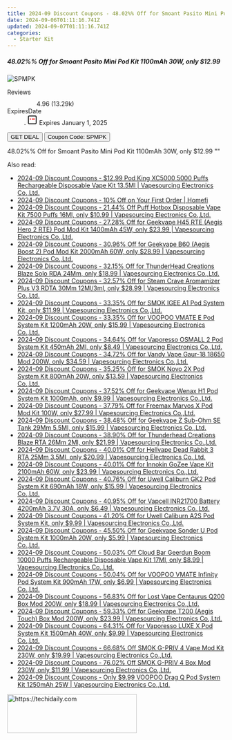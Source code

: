 ```yaml
---
title: 2024-09 Discount Coupons - 48.02%% Off for Smoant Pasito Mini Pod Kit 1100mAh 30W, only $12.99 | Vapesourcing Electronics Co.,Ltd.
date: 2024-09-06T01:11:16.741Z
updated: 2024-09-07T01:11:16.741Z
categories:
  - Starter Kit
---
```



<div class="max-w-4xl mx-auto grid grid-cols-1 lg:max-w-5xl lg:gap-x-20 lg:grid-cols-2">
  <div class="relative p-3 col-start-1 row-start-1 flex flex-col-reverse rounded-lg bg-gradient-to-t from-black/75 via-black/0 sm:bg-none sm:row-start-2 sm:p-0 lg:row-start-1">
    <h5 class="mt-1 text-lg font-semibold text-white sm:text-slate-900 md:text-2xl dark:sm:text-white">48.02%% Off for Smoant Pasito Mini Pod Kit 1100mAh 30W, only $12.99</h5>
  </div>
  
  <div class="col-start-1 col-end-3 row-start-1 grid gap-4 sm:mb-6 sm:grid-cols-4 lg:col-start-2 lg:row-span-6 lg:row-end-6 lg:mb-0 lg:gap-6">
      <img src="&quot;https://static.shareasale.com/image/90958/deal/000000_16771403751840.png&quot;" onClick="javascript:window.open(decodeURIComponent('%22https%3A%2F%2Fwww.shareasale.com%2Fu.cfm%3Fd%3D999107%26m%3D90958%26u%3D4338022%22'), '_blank');void(0);" alt="SPMPK" class="h-60 w-full rounded-lg object-cover sm:col-span-2 sm:h-52 lg:col-span-full" loading="lazy" />
    
  </div>
  <dl class="row-start-2 mt-4 flex items-center text-xs font-medium sm:row-start-3 sm:mt-1 md:mt-2.5 lg:row-start-2">
    <dt class="sr-only">Reviews</dt>
    <dd class="flex items-center text-indigo-600 dark:text-indigo-400">
      <svg width="24" height="24" fill="none" aria-hidden="true" class="mr-1 stroke-current dark:stroke-indigo-500">
        <path d="m12 5 2 5h5l-4 4 2.103 5L12 16l-5.103 3L9 14l-4-4h5l2-5Z" stroke-width="2" stroke-linecap="round" stroke-linejoin="round" />
      </svg>
      <span>4.96 <span class="font-normal text-slate-400">(13.29k)</span></span>
    </dd>
    <dt class="sr-only">ExpiresDate</dt>
    <dd class="flex items-center">
      <svg width="2" height="2" aria-hidden="true" fill="currentColor" class="mx-3 text-slate-300">
        <circle cx="1" cy="1" r="1" />
      </svg>
      <svg width="24" height="24" viewBox="0 0 24 24" fill="none" stroke="currentColor" stroke-width="2">
        <rect x="3" y="3" width="18" height="18" rx="2" fill="#fff" />
        <path d="M6 10L18 10" stroke="red" stroke-width="2" fill="none" />
        <path d="M10 6L10 18" stroke="#fff" stroke-width="2" fill="none" />
      </svg>
      Expires January 1, 2025    </dd>
  </dl>
  <div class="col-start-1 row-start-3 mt-4 self-center sm:col-start-2 sm:row-span-2 sm:row-start-2 sm:mt-0 lg:col-start-1 lg:row-start-3 lg:row-end-4 lg:mt-6">
    <button type="button" onClick="javascript:window.open(decodeURIComponent('%22https%3A%2F%2Fwww.shareasale.com%2Fu.cfm%3Fd%3D999107%26m%3D90958%26u%3D4338022%22'), '_blank');void(0);" class="rounded-lg bg-red-600 px-3 py-2 text-sm font-medium leading-6 text-white">GET DEAL</button>
    <button type="button" onClick="javascript:window.open(decodeURIComponent('%22https%3A%2F%2Fwww.shareasale.com%2Fu.cfm%3Fd%3D999107%26m%3D90958%26u%3D4338022%22'), '_blank');void(0);" class="border-dashed border-2 border-indigo-600 bg-green-100 text-sm leading-6 font-medium py-2 px-3 rounded-lg">Coupon Code: SPMPK</button>
  </div>
  <p class="col-start-1 mt-4 text-sm leading-6 sm:col-span-2 lg:col-span-1 lg:row-start-4 lg:mt-6 dark:text-slate-400">
    48.02%% Off for Smoant Pasito Mini Pod Kit 1100mAh 30W, only $12.99 
""  </p>
</div>
<span class="atpl-alsoreadstyle">Also read:</span>
<div><ul>
<li><a href="https://coupons.techidaily.com/coupon-928711-share-90958-sale/"><u>2024-09 Discount Coupons - $12.99 Pod King XC5000 5000 Puffs Rechargeable Disposable Vape Kit 13.5Ml | Vapesourcing Electronics Co.,Ltd.</u></a></li>
<li><a href="https://coupons.techidaily.com/coupon-1007207-share-136652-sale/"><u>2024-09 Discount Coupons - 10% Off on Your First Order | Homefi</u></a></li>
<li><a href="https://coupons.techidaily.com/coupon-934183-share-90958-sale/"><u>2024-09 Discount Coupons - 21.44% Off Puff Hotbox Disposable Vape Kit 7500 Puffs 16Ml, only $10.99 | Vapesourcing Electronics Co.,Ltd.</u></a></li>
<li><a href="https://coupons.techidaily.com/coupon-922008-share-90958-sale/"><u>2024-09 Discount Coupons - 27.28% Off for Geekvape H45 RTE (Aegis Hero 2 RTE) Pod Mod Kit 1400mAh 45W, only $23.99 | Vapesourcing Electronics Co.,Ltd.</u></a></li>
<li><a href="https://coupons.techidaily.com/coupon-910061-share-90958-sale/"><u>2024-09 Discount Coupons - 30.96% Off for Geekvape B60 (Aegis Boost 2) Pod Mod Kit 2000mAh 60W, only $28.99 | Vapesourcing Electronics Co.,Ltd.</u></a></li>
<li><a href="https://coupons.techidaily.com/coupon-939159-share-90958-sale/"><u>2024-09 Discount Coupons - 32.15% Off for ThunderHead Creations Blaze Solo RDA 24Mm, only $18.99 | Vapesourcing Electronics Co.,Ltd.</u></a></li>
<li><a href="https://coupons.techidaily.com/coupon-920596-share-90958-sale/"><u>2024-09 Discount Coupons - 32.57% Off for Steam Crave Aromamizer Plus V3 RDTA 30Mm 12Ml/3ml, only $28.99 | Vapesourcing Electronics Co.,Ltd.</u></a></li>
<li><a href="https://coupons.techidaily.com/coupon-936625-share-90958-sale/"><u>2024-09 Discount Coupons - 33.35% Off for SMOK IGEE A1 Pod System Kit, only $11.99 | Vapesourcing Electronics Co.,Ltd.</u></a></li>
<li><a href="https://coupons.techidaily.com/coupon-924525-share-90958-sale/"><u>2024-09 Discount Coupons - 33.35% Off for VOOPOO VMATE E Pod System Kit 1200mAh 20W, only $15.99 | Vapesourcing Electronics Co.,Ltd.</u></a></li>
<li><a href="https://coupons.techidaily.com/coupon-920918-share-90958-sale/"><u>2024-09 Discount Coupons - 34.64% Off for Vaporesso OSMALL 2 Pod System Kit 450mAh 2Ml, only $8.49 | Vapesourcing Electronics Co.,Ltd.</u></a></li>
<li><a href="https://coupons.techidaily.com/coupon-901522-share-90958-sale/"><u>2024-09 Discount Coupons - 34.72% Off for Vandy Vape Gaur-18 18650 Mod 200W, only $34.59 | Vapesourcing Electronics Co.,Ltd.</u></a></li>
<li><a href="https://coupons.techidaily.com/coupon-925254-share-90958-sale/"><u>2024-09 Discount Coupons - 35.25% Off for SMOK Novo 2X Pod System Kit 800mAh 20W, only $13.59 | Vapesourcing Electronics Co.,Ltd.</u></a></li>
<li><a href="https://coupons.techidaily.com/coupon-904014-share-90958-sale/"><u>2024-09 Discount Coupons - 37.52% Off for Geekvape Wenax H1 Pod System Kit 1000mAh, only $9.99 | Vapesourcing Electronics Co.,Ltd.</u></a></li>
<li><a href="https://coupons.techidaily.com/coupon-931982-share-90958-sale/"><u>2024-09 Discount Coupons - 37.79% Off for Freemax Marvos X Pod Mod Kit 100W, only $27.99 | Vapesourcing Electronics Co.,Ltd.</u></a></li>
<li><a href="https://coupons.techidaily.com/coupon-934131-share-90958-sale/"><u>2024-09 Discount Coupons - 38.48% Off for Geekvape Z Sub-Ohm SE Tank 29Mm 5.5Ml, only $15.99 | Vapesourcing Electronics Co.,Ltd.</u></a></li>
<li><a href="https://coupons.techidaily.com/coupon-912154-share-90958-sale/"><u>2024-09 Discount Coupons - 38.90% Off for Thunderhead Creations Blaze RTA 26Mm 2Ml, only $21.99 | Vapesourcing Electronics Co.,Ltd.</u></a></li>
<li><a href="https://coupons.techidaily.com/coupon-915303-share-90958-sale/"><u>2024-09 Discount Coupons - 40.01% Off for Hellvape Dead Rabbit 3 RTA 25Mm 3.5Ml, only $20.99 | Vapesourcing Electronics Co.,Ltd.</u></a></li>
<li><a href="https://coupons.techidaily.com/coupon-920919-share-90958-sale/"><u>2024-09 Discount Coupons - 40.01% Off for Innokin GoZee Vape Kit 2100mAh 60W, only $23.99 | Vapesourcing Electronics Co.,Ltd.</u></a></li>
<li><a href="https://coupons.techidaily.com/coupon-901892-share-90958-sale/"><u>2024-09 Discount Coupons - 40.76% Off for Uwell Caliburn GK2 Pod System Kit 690mAh 18W, only $15.99 | Vapesourcing Electronics Co.,Ltd.</u></a></li>
<li><a href="https://coupons.techidaily.com/coupon-933468-share-90958-sale/"><u>2024-09 Discount Coupons - 40.95% Off for Vapcell INR21700 Battery 4200mAh 3.7V 30A, only $6.49 | Vapesourcing Electronics Co.,Ltd.</u></a></li>
<li><a href="https://coupons.techidaily.com/coupon-931313-share-90958-sale/"><u>2024-09 Discount Coupons - 41.20% Off for Uwell Caliburn A2S Pod System Kit, only $9.99 | Vapesourcing Electronics Co.,Ltd.</u></a></li>
<li><a href="https://coupons.techidaily.com/coupon-924787-share-90958-sale/"><u>2024-09 Discount Coupons - 45.50% Off for Geekvape Sonder U Pod System Kit 1000mAh 20W, only $5.99 | Vapesourcing Electronics Co.,Ltd.</u></a></li>
<li><a href="https://coupons.techidaily.com/coupon-929696-share-90958-sale/"><u>2024-09 Discount Coupons - 50.03% Off Cloud Bar Geerdun Boom 10000 Puffs Rechargeable Disposable Vape Kit 17Ml, only $8.99 | Vapesourcing Electronics Co.,Ltd.</u></a></li>
<li><a href="https://coupons.techidaily.com/coupon-924526-share-90958-sale/"><u>2024-09 Discount Coupons - 50.04% Off for VOOPOO VMATE Infinity Pod System Kit 900mAh 17W, only $6.99 | Vapesourcing Electronics Co.,Ltd.</u></a></li>
<li><a href="https://coupons.techidaily.com/coupon-921237-share-90958-sale/"><u>2024-09 Discount Coupons - 56.83% Off for Lost Vape Centaurus Q200 Box Mod 200W, only $18.99 | Vapesourcing Electronics Co.,Ltd.</u></a></li>
<li><a href="https://coupons.techidaily.com/coupon-931572-share-90958-sale/"><u>2024-09 Discount Coupons - 59.33% Off for Geekvape T200 (Aegis Touch) Box Mod 200W, only $23.99 | Vapesourcing Electronics Co.,Ltd.</u></a></li>
<li><a href="https://coupons.techidaily.com/coupon-928694-share-90958-sale/"><u>2024-09 Discount Coupons - 64.31% Off for Vaporesso LUXE X Pod System Kit 1500mAh 40W, only $9.99 | Vapesourcing Electronics Co.,Ltd.</u></a></li>
<li><a href="https://coupons.techidaily.com/coupon-907093-share-90958-sale/"><u>2024-09 Discount Coupons - 66.68% Off SMOK G-PRIV 4 Vape Mod Kit 230W, only $19.99 | Vapesourcing Electronics Co.,Ltd.</u></a></li>
<li><a href="https://coupons.techidaily.com/coupon-907094-share-90958-sale/"><u>2024-09 Discount Coupons - 76.02% Off SMOK G-PRIV 4 Box Mod 230W, only $11.99 | Vapesourcing Electronics Co.,Ltd.</u></a></li>
<li><a href="https://coupons.techidaily.com/coupon-913252-share-90958-sale/"><u>2024-09 Discount Coupons - Only $9.99 VOOPOO Drag Q Pod System Kit 1250mAh 25W | Vapesourcing Electronics Co.,Ltd.</u></a></li>
</ul></div>

<ins class="adsbygoogle"
      style="display:block"
      data-ad-client="ca-pub-7571918770474297"
      data-ad-slot="8358498916"
      data-ad-format="auto"
      data-full-width-responsive="true"></ins>
<!-- affiliate ads begin -->
<a href="https://aligracehair.sjv.io/c/5597632/2135369/19272" target="_top" id="2135369">
  <img src="//a.impactradius-go.com/display-ad/19272-2135369" border="0" alt="https://techidaily.com" width="300" height="90"/>
</a>
<img height="0" width="0" src="https://aligracehair.sjv.io/i/5597632/2135369/19272" style="position:absolute;visibility:hidden;" border="0" />
<!-- affiliate ads end -->